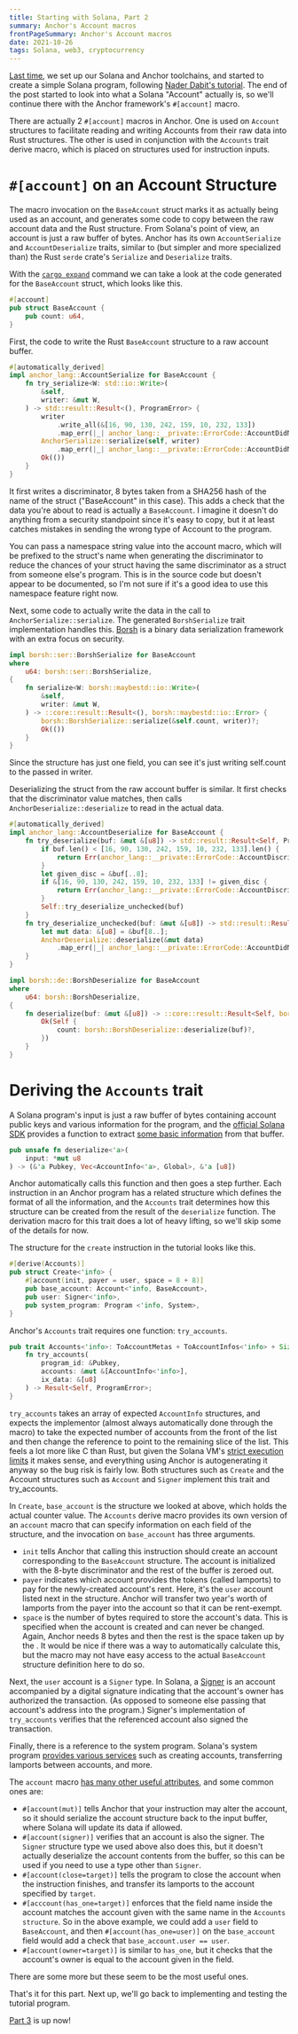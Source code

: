 ```yaml
---
title: Starting with Solana, Part 2
summary: Anchor's Account macros
frontPageSummary: Anchor's Account macros
date: 2021-10-26
tags: Solana, web3, cryptocurrency
---
```


[Last time](starting_with_solana_part01), we set up our Solana and Anchor toolchains, and started to create a simple Solana program, following
[Nader Dabit's tutorial](https://dev.to/dabit3/the-complete-guide-to-full-stack-solana-development-with-react-anchor-rust-and-phantom-3291).
The end of the post started to look into what a Solana "Account" actually is, so we'll continue there with the Anchor framework's
`#[account]` macro.

There are actually 2 `#[account]` macros in Anchor. One is used on `Account` structures to facilitate reading and writing Accounts
from their raw data into Rust structures. The other is used in conjunction with the `Accounts` trait derive macro, which is placed
on structures used for instruction inputs.

# `#[account]` on an Account Structure

The macro invocation on the `BaseAccount` struct marks it as actually being used as
an account, and generates some code to copy between the raw account data and the Rust structure. From Solana's point of
view, an account is just a raw buffer of bytes. Anchor has its own `AccountSerialize` and `AccountDeserialize` traits,
similar to (but simpler and more specialized than) the Rust `serde` crate's `Serialize` and `Deserialize` traits.

With the [`cargo expand`](https://github.com/dtolnay/cargo-expand) command we can take a look at the code generated for the
`BaseAccount` struct, which looks like this.

```rust
#[account]
pub struct BaseAccount {
    pub count: u64,
}
```

First, the code to write the Rust `BaseAccount` structure to a raw account buffer.

```rust
#[automatically_derived]
impl anchor_lang::AccountSerialize for BaseAccount {
    fn try_serialize<W: std::io::Write>(
        &self,
        writer: &mut W,
    ) -> std::result::Result<(), ProgramError> {
        writer
            .write_all(&[16, 90, 130, 242, 159, 10, 232, 133])
            .map_err(|_| anchor_lang::__private::ErrorCode::AccountDidNotSerialize)?;
        AnchorSerialize::serialize(self, writer)
            .map_err(|_| anchor_lang::__private::ErrorCode::AccountDidNotSerialize)?;
        Ok(())
    }
}
```

It first writes a discriminator, 8 bytes taken from a SHA256 hash of the name of the struct ("BaseAccount" in this case).
This adds a check that the data you're about to read is actually a `BaseAccount`. I imagine it doesn't do anything from a
security standpoint since it's easy to copy, but it at least catches mistakes in sending the wrong type of Account to the program.

You can pass a namespace string value into the account macro, which will be prefixed to the struct's name when generating the
discriminator to reduce the chances of your struct having the same discriminator as a struct from someone else's program.
This is in the source code but doesn't appear to be documented, so I'm not sure if it's a good idea to use this namespace feature right now.

Next, some code to actually write the data in the call to `AnchorSerialize::serialize`. The generated `BorshSerialize` trait
implementation handles this. [Borsh](https://borsh.io/) is a binary data serialization framework with an extra focus on security.

```rust
impl borsh::ser::BorshSerialize for BaseAccount
where
    u64: borsh::ser::BorshSerialize,
{
    fn serialize<W: borsh::maybestd::io::Write>(
        &self,
        writer: &mut W,
    ) -> ::core::result::Result<(), borsh::maybestd::io::Error> {
        borsh::BorshSerialize::serialize(&self.count, writer)?;
        Ok(())
    }
}
```

Since the structure has just one field, you can see it's just writing self.count to the passed in writer.

Deserializing the struct from the raw account buffer is similar. It first checks that the discriminator value matches, then
calls `AnchorDeserialize::deserialize` to read in the actual data.

```rust
#[automatically_derived]
impl anchor_lang::AccountDeserialize for BaseAccount {
    fn try_deserialize(buf: &mut &[u8]) -> std::result::Result<Self, ProgramError> {
        if buf.len() < [16, 90, 130, 242, 159, 10, 232, 133].len() {
            return Err(anchor_lang::__private::ErrorCode::AccountDiscriminatorNotFound.into());
        }
        let given_disc = &buf[..8];
        if &[16, 90, 130, 242, 159, 10, 232, 133] != given_disc {
            return Err(anchor_lang::__private::ErrorCode::AccountDiscriminatorMismatch.into());
        }
        Self::try_deserialize_unchecked(buf)
    }
    fn try_deserialize_unchecked(buf: &mut &[u8]) -> std::result::Result<Self, ProgramError> {
        let mut data: &[u8] = &buf[8..];
        AnchorDeserialize::deserialize(&mut data)
            .map_err(|_| anchor_lang::__private::ErrorCode::AccountDidNotDeserialize.into())
    }
}

impl borsh::de::BorshDeserialize for BaseAccount
where
    u64: borsh::BorshDeserialize,
{
    fn deserialize(buf: &mut &[u8]) -> ::core::result::Result<Self, borsh::maybestd::io::Error> {
        Ok(Self {
            count: borsh::BorshDeserialize::deserialize(buf)?,
        })
    }
}
```

# Deriving the `Accounts` trait

A Solana program's input is just a raw buffer of bytes containing account public keys and various information for the program,
and the [official Solana SDK](https://docs.rs/solana-sdk/1.8.1/solana_sdk/index.html) provides a function to extract [some
basic information](https://docs.solana.com/developing/on-chain-programs/developing-rust#data-types) from that buffer.

```rust
pub unsafe fn deserialize<'a>(
    input: *mut u8
) -> (&'a Pubkey, Vec<AccountInfo<'a>, Global>, &'a [u8])
```

Anchor automatically calls this function and then goes a step further. Each instruction in an Anchor program has a related
structure which defines the format of all the information, and
the `Accounts` trait determines how this structure can be created from the result of the `deserialize` function.
The derivation macro for this trait does a lot of heavy lifting, so we'll skip some of the details for now.

The structure for the `create` instruction in the tutorial looks like this.

```rust
#[derive(Accounts)]
pub struct Create<'info> {
    #[account(init, payer = user, space = 8 + 8)]
    pub base_account: Account<'info, BaseAccount>,
    pub user: Signer<'info>,
    pub system_program: Program <'info, System>,
}
```

Anchor's `Accounts` trait requires one function: `try_accounts`.

```rust
pub trait Accounts<'info>: ToAccountMetas + ToAccountInfos<'info> + Sized {
    fn try_accounts(
        program_id: &Pubkey,
        accounts: &mut &[AccountInfo<'info>],
        ix_data: &[u8]
    ) -> Result<Self, ProgramError>;
}
```

`try_accounts` takes an array of expected `AccountInfo` structures, and expects the implementor (almost always
automatically done through the macro) to take the expected number of accounts from the front of the list and then
change the reference to point to the remaining slice of the list. This feels a lot more like C than Rust, but
given the Solana VM's [strict execution limits](https://docs.solana.com/developing/programming-model/runtime#compute-budget) it makes sense,
and everything using Anchor is autogenerating it anyway so the bug risk is fairly low. Both structures such as `Create`
and the Account structures such as `Account` and `Signer` implement this trait and try_accounts.

In `Create`, `base_account` is the structure we looked at above, which holds the actual counter value. The `Accounts` derive macro
provides its own version of an `account` macro that can specify information on each field of the structure, and the
invocation on `base_account` has three arguments.

- `init` tells Anchor that calling this instruction should create an account corresponding to the `BaseAccount` structure. The account is
  initialized with the 8-byte discriminator and the rest of the buffer is zeroed out.
- `payer` indicates which account provides the tokens (called lamports) to pay for the newly-created account's rent. Here, it's the `user` account listed
  next in the structure. Anchor will transfer two year's worth of lamports from the payer into the account so that it can be rent-exempt.
- `space` is the number of bytes required to store the account's data. This is specified when the account is created and can never be changed.
  Again, Anchor needs 8 bytes and then the rest is the space taken up by the . It would be nice if there was a way to automatically calculate this,
  but the macro may not have easy access to the actual `BaseAccount` structure definition here to do so.

Next, the `user` account is a `Signer` type. In Solana, a [Signer](https://docs.solana.com/developing/programming-model/accounts#signers)
is an account accompanied by a digital signature indicating that the account's owner has authorized the transaction. (As opposed to someone
else passing that account's address into the program.) Signer's implementation of `try_accounts` verifies that the referenced account
also signed the transaction.

Finally, there is a reference to the system program. Solana's system program [provides various services](https://docs.rs/solana-sdk/1.8.1/solana_sdk/system_instruction/enum.SystemInstruction.html)
such as creating accounts, transferring lamports between accounts, and more.

The `account` macro [has many other useful attributes](https://docs.rs/anchor-lang/0.18.0/anchor_lang/derive.Accounts.html), and some common ones are:

- `#[account(mut)]` tells Anchor that your instruction may alter the account, so it should serialize the account structure
  back to the input buffer, where Solana will update its data if allowed.
- `#[account(signer)]` verifies that an account is also the signer. The `Signer` structure type we used above
  also does this, but it doesn't actually deserialize the account contents from the buffer, so this can be used
  if you need to use a type other than `Signer`.
- `#[account(close=target)]` tells the program to close the account when the instruction finishes, and transfer
  its lamports to the account specified by `target`.
- `#[acccount(has_one=target)]` enforces that the field name inside the account matches the account given with the same name
  in the `Accounts structure`. So in the above example, we could add a `user` field to `BaseAccount`, and then
  `#[account(has_one=user)]` on the `base_account` field would add a check
  that `base_account.user == user`.
- `#[account(owner=target)]` is similar to `has_one`, but it checks that the account's owner is equal to the account
  given in the field.

There are some more but these seem to be the most useful ones.

That's it for this part. Next up, we'll go back to implementing and testing the tutorial program.

[Part 3](starting_with_solana_part03) is up now!
